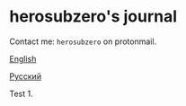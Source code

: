 # herosubzero's journal

Contact me: `herosubzero` on protonmail.

[English](/en)

[Русский](/ru)

Test 1.